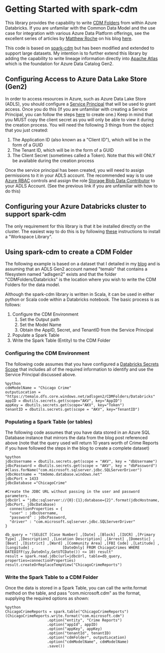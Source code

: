 # Getting Started with spark-cdm
This library provides the capability to write [CDM Folders](https://docs.microsoft.com/en-us/common-data-model/data-lake) from within Azure Databricks. If you are unfamilar with the Common Data Model and the use case for integration with various Azure Data Platform offerings, see the excellent series of articles by [Matthew Roche](https://twitter.com/SQLAllFather) on his blog [here](https://ssbipolar.com/category/power-bi/dataflows/).

This code is based on [spark-cdm](https://github.com/Azure/spark-cdm) but has been modified and extended to support large datasets. My intention is to further extend this library by adding the capability to write lineage information directly into [Apache Atlas](http://atlas.apache.org/0.8.0-incubating/index.html) which is the foundation for Azure Data Catalog Gen2.

## Configuring Access to Azure Data Lake Store (Gen2)
In order to access resources in Azure, such as Azure Data Lake Store (ADLS), you should configure a [Service Principal](https://docs.microsoft.com/en-us/azure/active-directory/develop/app-objects-and-service-principals) that will be used to grant access. Once you do this (If you are unfamiliar with creating a Service Principal, you can follow the steps [here](https://docs.microsoft.com/en-us/azure/active-directory/develop/howto-create-service-principal-portal) to create one.) Keep in mind that you MUST copy the client secret as you will only be able to view it during the creation process. You will need the following 3 things from the object that you just created:
1. The Application ID (also known as a "Client ID"), which will be in the form of a GUID
2. The Tenant ID, which will be in the form of a GUID
3. The Client Secret (sometimes called a Token). Note that this will ONLY be available during the creation process

Once the service principal has been created, you will need to assign permissions to it in your ADLS account. The recommended way is to use [Azure RBAC](https://docs.microsoft.com/en-us/azure/role-based-access-control/overview) controls and assign the role [Storage Blob Data Contributor](https://docs.microsoft.com/en-us/azure/storage/common/storage-auth-aad-rbac-portal) to your ADLS Account. (See the previous link if you are unfamiliar with how to do this)
## Configuring your Azure Databricks cluster to support spark-cdm
The only requirement for this library is that it be installed directly on the cluster. The easiest way to do this is by following [these](https://docs.microsoft.com/en-us/azure/databricks/libraries#install-workspace-libraries) instructions to install a "Workspace Library". 

## Using spark-cdm to create a CDM Folder
The following example is based on a dataset that I detailed in my [blog](https://sqltrainer.com/2019/04/07/update-to-creating-a-real-world-database-in-azure/) and is assuming that an ADLS Gen2 account named "temalo" that contains a filesystem named "adlsgen2" exists and that the folder "CDMFolders/Databricks" is the location where you wish to write the CDM Folders for the data model. 

Although the spark-cdm library is written in Scala, it can be used in either python or Scala code within a Databricks notebook. The basic process is as follows:
1. Configure the CDM Environment
    1. Set the Output path
    2. Set the Model Name
    3. Obtain the AppID, Secret, and TenantID from the Service Principal
2. Populate a Spark Table
3. Write the Spark Table (Entity) to the CDM Folder

### Configuring the CDM Environment
The following code assumes that you have configured a [Databricks Secrets Scope](https://docs.microsoft.com/en-us/azure/databricks/security/secrets/secrets) that includes all of the required information to identify and use the Service Principal discussed above.

    %python
    cdmModelName = "Chicago Crime"
    outputLocation = "https://temalo.dfs.core.windows.net/adlsgen2/CDMFolders/Databricks" 
    appID = dbutils.secrets.get(scope="AKV", key="AppID")
    appKey = dbutils.secrets.get(scope="AKV", key="Token")
    tenantID = dbutils.secrets.get(scope = "AKV", key="TenantID")

### Populating a Spark Table (or tables)

The following code assumes that you have data stored in an Azure SQL Database instance that mirrors the data from the blog post referenced above (note that the query used will return 10 years worth of Crime Reports if you have followed the steps in the blog to create a complete dataset)

    %python
    jdbcUsername = dbutils.secrets.get(scope = "AKV", key = "dbUsername")
    jdbcPassword = dbutils.secrets.get(scope = "AKV", key = "dbPassword")
    #Class.forName("com.microsoft.sqlserver.jdbc.SQLServerDriver")
    jdbcHostname = "tmdemo.database.windows.net"
    jdbcPort = 1433
    jdbcDatabase ="ChicagoCrime"

    #Create the JDBC URL without passing in the user and password parameters.
    jdbcUrl = "jdbc:sqlserver://{0}:{1};database={2}".format(jdbcHostname, jdbcPort, jdbcDatabase)
      connectionProperties = {
      "user" : jdbcUsername,
      "password" : jdbcPassword,
      "driver" : "com.microsoft.sqlserver.jdbc.SQLServerDriver"
    }
    
    db_query = "(SELECT [Case Number] ,[Date] ,[Block] ,[IUCR] ,[Primary Type] ,[Description] ,[Location Description] ,[Arrest] ,[Domestic] ,[Beat] ,[District] ,[Ward] ,[Community Area] ,[FBI Code] ,[Latitude] ,[Longitude] ,             [DateOnly] FROM ChicagoCrimes WHERE DATEDIFF(yy,DateOnly,GetUTCDate()) <= 10) result"
    result = spark.read.jdbc(url=jdbcUrl, table=db_query, properties=connectionProperties)
    result.createOrReplaceTempView("ChicagoCrimeReports")

### Write the Spark Table to a CDM Folder

Once the data is stored in a Spark Table, you can call the write.format method on the table, and pass "com.microsoft.cdm" as the format, supplying the required options as shown:

    %python
    ChicagoCrimeReports = spark.table("ChicagoCrimeReports")
    (ChicagoCrimeReports.write.format("com.microsoft.cdm")
                       .option("entity", "Crime Reports")
                       .option("appId", appID)
                       .option("appKey", appKey)
                       .option("tenantId", tenantID)
                       .option("cdmFolder", outputLocation)
                       .option("cdmModelName", cdmModelName)
                       .save())

